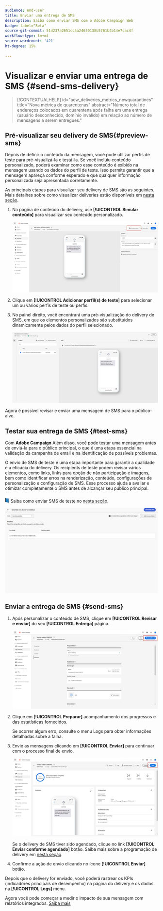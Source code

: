 ```yaml
---
audience: end-user
title: Enviar uma entrega de SMS
description: Saiba como enviar SMS com o Adobe Campaign Web
badge: label="Beta"
source-git-commit: 51d237a2651cc4a24630138b5761b4b14e7cac4f
workflow-type: tm+mt
source-wordcount: '421'
ht-degree: 15%

---
```


# Visualizar e enviar uma entrega de SMS {#send-sms-delivery}

>[!CONTEXTUALHELP]
>id="acw_deliveries_metrics_newquarantines"
>title="Nova métrica de quarentenas"
>abstract="Número total de endereços colocados em quarentena após falha em uma entrega (usuário desconhecido, domínio inválido) em relação ao número de mensagens a serem entregues."

## Pré-visualizar seu delivery de SMS{#preview-sms}

Depois de definir o conteúdo da mensagem, você pode utilizar perfis de teste para pré-visualizá-la e testá-la. Se você incluiu conteúdo personalizado, poderá examinar como esse conteúdo é exibido na mensagem usando os dados do perfil de teste. Isso permite garantir que a mensagem apareça conforme esperado e que qualquer informação personalizada seja apresentada corretamente.

As principais etapas para visualizar seu delivery de SMS são as seguintes. Mais detalhes sobre como visualizar deliveries estão disponíveis em [nesta seção](../preview-test/preview-content.md).

1. Na página de conteúdo do delivery, use **[!UICONTROL Simular conteúdo]** para visualizar seu conteúdo personalizado.

   ![](assets/sms_send_1.png)

1. Clique em **[!UICONTROL Adicionar perfil(s) de teste]** para selecionar um ou vários perfis de teste ou perfis.

   <!--
    Once your test profiles are selected, click **[!UICONTROL Select]**.
    ![](assets/sms_send_2.png)
    -->

1. No painel direito, você encontrará uma pré-visualização do delivery de SMS, em que os elementos personalizados são substituídos dinamicamente pelos dados do perfil selecionado.

   ![](assets/sms_send_3.png)

Agora é possível revisar e enviar uma mensagem de SMS para o público-alvo.

## Testar sua entrega de SMS {#test-sms}

Com **Adobe Campaign** Além disso, você pode testar uma mensagem antes de enviá-la para o público principal, o que é uma etapa essencial na validação da campanha de email e na identificação de possíveis problemas.

O envio de SMS de teste é uma etapa importante para garantir a qualidade e a eficácia do delivery. Os recipients de teste podem revisar vários elementos, como links, links para opção de não participação e imagens, bem como identificar erros na renderização, conteúdo, configurações de personalização e configuração de SMS. Esse processo ajuda a avaliar e otimizar completamente o SMS antes de alcançar seu público principal.

![](../assets/do-not-localize/book.png) Saiba como enviar SMS de teste no [nesta seção](../preview-test/test-deliveries.md).

![](assets/sms_send_6.png)

## Enviar a entrega de SMS {#send-sms}

1. Após personalizar o conteúdo de SMS, clique em **[!UICONTROL Revisar e enviar]** do seu **[!UICONTROL Entrega]** página.

   ![](assets/sms_send_4.png)

1. Clique em **[!UICONTROL Preparar]** acompanhamento dos progressos e das estatísticas fornecidos.

   Se ocorrer algum erro, consulte o menu Logs para obter informações detalhadas sobre a falha.

1. Envie as mensagens clicando em **[!UICONTROL Enviar]** para continuar com o processo final de envio.

   ![](assets/sms_send_5.png)

   Se o delivery de SMS tiver sido agendado, clique no link **[!UICONTROL Enviar conforme agendado]** botão. Saiba mais sobre a programação de delivery em [nesta seção](../msg/gs-messages.md#schedule-the-delivery-sending).


1. Confirme a ação de envio clicando no ícone **[!UICONTROL Enviar]** botão.

Depois que o delivery for enviado, você poderá rastrear os KPIs (indicadores principais de desempenho) na página do delivery e os dados na **[!UICONTROL Logs]** menu.

Agora você pode começar a medir o impacto de sua mensagem com relatórios integrados. [Saiba mais](../reporting/sms-report.md)




